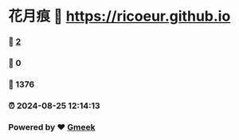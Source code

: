 # 花月痕 :link: https://ricoeur.github.io 
### :page_facing_up: [2](https://ricoeur.github.io/tag.html) 
### :speech_balloon: 0 
### :hibiscus: 1376 
### :alarm_clock: 2024-08-25 12:14:13 
### Powered by :heart: [Gmeek](https://github.com/Meekdai/Gmeek)
